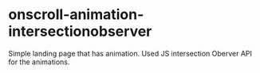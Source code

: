 # onscroll-animation-intersectionobserver
 Simple landing page that has animation. Used JS intersection Oberver API for the animations. 
